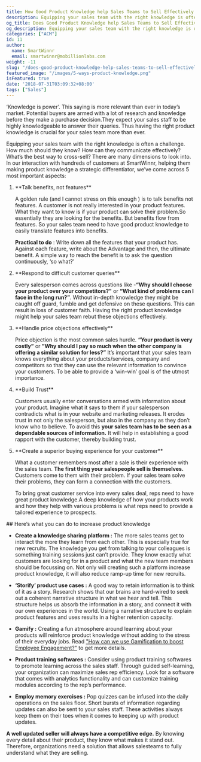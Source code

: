 ```yaml
---
title: How Good Product Knowledge help Sales Teams to Sell Effectively
description: Equipping your sales team with the right knowledge is often a challenge. How much should they know? How can they communicate effectively? What’s the best way to cross-sell?
og_title: Does Good Product Knowledge help Sales Teams to Sell Effectively?
og_description: Equipping your sales team with the right knowledge is often a challenge. How much should they know? How can they communicate effectively? What’s the best way to cross-sell?
categories: ["ACM"]
id: 11
author:
  name: SmartWinnr
  email: smartwinnr@mobillionlabs.com
weight: -11
slug: "/does-good-product-knowledge-help-sales-teams-to-sell-effectively"
featured_image: "/images/5-ways-product-knowledge.png"
isFeatured: true
date: '2018-07-31T03:09:32+08:00'
tags: ["Sales"]
---
```



‘Knowledge is power’. This saying is more relevant than ever in today’s market. Potential buyers are armed with a lot of research and knowledge before they make a purchase decision.They  expect your sales staff  to be highly knowledgeable to answer their queries.  Thus having the right product knowledge is crucial for your sales team more than ever.

Equipping your sales team with the right knowledge is often a challenge. How much should they know? How can they communicate effectively? What’s the best way to cross-sell? There are many dimensions to look into. In our interaction with hundreds of customers at SmartWinnr, helping them making product knowledge a strategic differentiator, we’ve come across 5 most important aspects:

<ol>
  <li class="ml-padding-top5"> **Talk benefits, not features**</li>

  A golden rule (and I cannot stress on this enough ) is to talk benefits not features. A customer is not really interested in your product features. What they want to know is if your product can solve their problem.So essentially they are looking for the benefits. But benefits flow from features. So your sales team need to have good product knowledge to easily translate features into benefits.

  <span class="underline">**Practical to do**</span> : Write down all the features that your product has. Against each feature, write about the Advantage and then, the ultimate benefit. A simple way to reach the benefit is to ask the question continuously, ‘so what?’


  <li class="ml-padding-top5"> **Respond to difficult customer queries**</li>

  Every salesperson  comes across  questions like -**“Why should I choose your product over your competitors?"** or **“What kind of problems can I face in the long run?”**.
  Without in-depth knowledge they might be caught off guard, fumble and get defensive on these questions. This can result in loss of customer faith. Having the right product knowledge might help your sales team rebut these objections effectively.

  <li class="ml-padding-top5"> **Handle price objections effectively**</li>

  Price objection is the most common sales hurdle. **“Your product is very costly”** or **”Why should I pay so much when the other company is offering a similar solution for less?”**
  It’s important that your sales team knows everything about your products/services, company and competitors so that they can use the relevant information to convince your customers. To be able to provide a ‘win-win’ goal is of the utmost importance.

  <li class="ml-padding-top5"> **Build Trust**</li>

  Customers usually  enter conversations armed with information about your product. Imagine what it says to them if your salesperson contradicts  what is in your website and marketing releases. It erodes trust in not only the salesperson, but also in the company as they don’t know who to believe.
  To avoid this **your sales team has to be seen as a dependable sources of information.** It will help in establishing a good rapport with the customer, thereby building trust.

  <li class="ml-padding-top5"> **Create a superior buying experience for your customer**</li>

  What a customer remembers most after a sale is their experience with the sales team. **The first thing your salespeople sell is themselves.** Customers come to them with their problem. If your sales team solve their problems, they can form a connection with the customers.

  To bring great customer service into every sales deal, reps need to have great product knowledge.A deep knowledge of how your products work and how they help with various problems is what reps need to provide a tailored experience to prospects.
</ol>
## Here’s what you can do to increase product knowledge

* **Create a knowledge sharing platform :** The more sales teams get to interact the more they learn from each other. This is especially true for new recruits. The knowledge you get from talking to your colleagues is something training sessions just can’t provide. They know exactly what customers are looking for in a product and what the new team members should be focussing on. Not only will creating such a platform increase product knowledge, it will also reduce ramp-up time for new recruits.

* **‘Storify’ product use cases :** A good way to retain information is to think of it as a story. Research shows that our brains are hard-wired to seek out a coherent narrative structure in what we hear and tell. This structure helps us absorb the information in a story, and connect it with our own experiences in the world. Using a narrative structure to explain product features and uses results in a higher retention capacity.

* **Gamify :** Creating a fun atmosphere around learning about your products will reinforce product knowledge without adding to the stress of their everyday jobs. Read ["How can we use Gamification to boost Employee Engagement?"](https://smartwinnr.com/post/gamification-and-employee-engagement/) to get more details.

* **Product training softwares :** Consider using product training softwares to promote learning across the sales staff. Through guided self-learning, your organization can maximize  sales rep efficiency. Look for a software that comes with analytics functionality and can customize training modules according to the rep’s performance.

* **Employ memory exercises :** Pop quizzes can be infused into the daily operations on the sales floor. Short bursts of information regarding updates can also be sent  to your sales staff. These activities always keep them  on their toes when it comes to keeping up with product updates.


**A well updated seller will always have a competitive edge.** By knowing every detail about their product, they know what makes it stand out. Therefore, organizations need a solution that allows salesteams to fully understand what they are selling.
